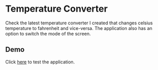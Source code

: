 # Temperature Converter

Check the latest temperature converter I created that changes celsius temperature to fahrenheit and 
vice-versa. The application also has an option to switch the mode of the screen.

## Demo
Click [here]( https://navjot0210.github.io/temp-converter/) to test the application.